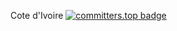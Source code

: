 Cote d'Ivoire [![committers.top badge](https://user-badge.committers.top/ivory_coast_private/iamSangohan.svg)](https://user-badge.committers.top/ivory_coast_private/iamSangohan)

